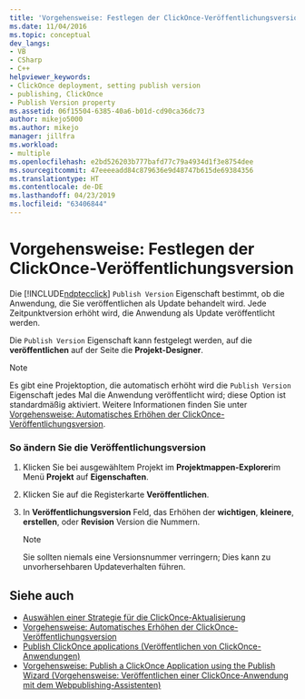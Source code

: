 ```yaml
---
title: 'Vorgehensweise: Festlegen der ClickOnce-Veröffentlichungsversion | Microsoft-Dokumentation'
ms.date: 11/04/2016
ms.topic: conceptual
dev_langs:
- VB
- CSharp
- C++
helpviewer_keywords:
- ClickOnce deployment, setting publish version
- publishing, ClickOnce
- Publish Version property
ms.assetid: 06f15504-6385-40a6-b01d-cd90ca36dc73
author: mikejo5000
ms.author: mikejo
manager: jillfra
ms.workload:
- multiple
ms.openlocfilehash: e2bd526203b777bafd77c79a4934d1f3e8754dee
ms.sourcegitcommit: 47eeeeadd84c879636e9d48747b615de69384356
ms.translationtype: HT
ms.contentlocale: de-DE
ms.lasthandoff: 04/23/2019
ms.locfileid: "63406844"
---
```

# <a name="how-to-set-the-clickonce-publish-version"></a>Vorgehensweise: Festlegen der ClickOnce-Veröffentlichungsversion
Die [!INCLUDE[ndptecclick](../deployment/includes/ndptecclick_md.md)] `Publish Version` Eigenschaft bestimmt, ob die Anwendung, die Sie veröffentlichen als Update behandelt wird. Jede Zeitpunktversion erhöht wird, die Anwendung als Update veröffentlicht werden.

 Die `Publish Version` Eigenschaft kann festgelegt werden, auf die **veröffentlichen** auf der Seite die **Projekt-Designer**.

> [!NOTE]
> Es gibt eine Projektoption, die automatisch erhöht wird die `Publish Version` Eigenschaft jedes Mal die Anwendung veröffentlicht wird; diese Option ist standardmäßig aktiviert. Weitere Informationen finden Sie unter [Vorgehensweise: Automatisches Erhöhen der ClickOnce-Veröffentlichungsversion](../deployment/how-to-automatically-increment-the-clickonce-publish-version.md).

### <a name="to-change-the-publish-version"></a>So ändern Sie die Veröffentlichungsversion

1. Klicken Sie bei ausgewähltem Projekt im **Projektmappen-Explorer**im Menü **Projekt** auf **Eigenschaften**.

2. Klicken Sie auf die Registerkarte **Veröffentlichen**.

3. In **Veröffentlichungsversion** Feld, das Erhöhen der **wichtigen**, **kleinere**, **erstellen**, oder **Revision** Version die Nummern.

    > [!NOTE]
    > Sie sollten niemals eine Versionsnummer verringern; Dies kann zu unvorhersehbaren Updateverhalten führen.

## <a name="see-also"></a>Siehe auch
- [Auswählen einer Strategie für die ClickOnce-Aktualisierung](../deployment/choosing-a-clickonce-update-strategy.md)
- [Vorgehensweise: Automatisches Erhöhen der ClickOnce-Veröffentlichungsversion](../deployment/how-to-automatically-increment-the-clickonce-publish-version.md)
- [Publish ClickOnce applications (Veröffentlichen von ClickOnce-Anwendungen)](../deployment/publishing-clickonce-applications.md)
- [Vorgehensweise: Publish a ClickOnce Application using the Publish Wizard (Vorgehensweise: Veröffentlichen einer ClickOnce-Anwendung mit dem Webpublishing-Assistenten)](../deployment/how-to-publish-a-clickonce-application-using-the-publish-wizard.md)